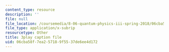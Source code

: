 ```yaml
---
content_type: resource
description: ''
file: null
file_location: /coursemedia/8-06-quantum-physics-iii-spring-2018/06cba58f7ea257189f5537de6ee4d172_pgEFvhkEp-c.vtt
file_type: application/x-subrip
resourcetype: Other
title: 3play caption file
uid: 06cba58f-7ea2-5718-9f55-37de6ee4d172
---
```


